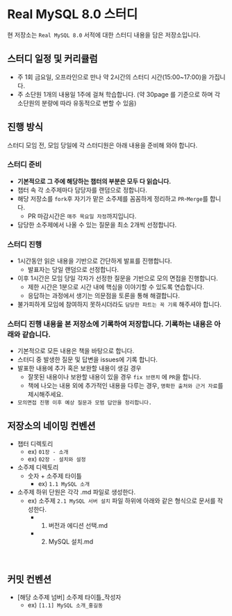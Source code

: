 # Real MySQL 8.0 스터디

현 저장소는 `Real MySQL 8.0` 서적에 대한 스터디 내용을 담은 저장소입니다.

## 스터디 일정 및 커리큘럼

- 주 1회 금요일, 오프라인으로 만나 약 2시간의 스터디 시간(15:00~17:00)을 가집니다.
- 주 소단원 1개의 내용일 1주에 걸쳐 학습합니다. (약 30page 를 기준으로 하며 각 소단원의 분량에 따라 유동적으로 변할 수 있음)

## 진행 방식
스터디 모임 전, 모임 당일에 각 스터디원은 아래 내용을 준비해 와야 합니다.

### 스터디 준비
- **기본적으로 그 주에 해당하는 챕터의 부분은 모두 다 읽습니다.**
- 챕터 속 각 소주제마다 담당자를 랜덤으로 정합니다.
- 해당 저장소를 `fork`후 자기가 맡은 소주제를 꼼꼼하게 정리하고 `PR`-`Merge`를 합니다.
  - PR 마감시간은 `매주 목요일 자정`까지입니다.
- 담당한 소주제에서 나올 수 있는 질문을 최소 2개씩 선정합니다.
  
### 스터디 진행
- 1시간동안 읽은 내용을 기반으로 간단하게 발표를 진행합니다.
  - 발표자는 당일 랜덤으로 선정합니다.
- 이후 1시간은 모임 당일 각자가 선정한 질문을 기반으로 모의 면접을 진행합니다.
  - 제한 시간은 1분으로 시간 내에 핵심을 이야기할 수 있도록 연습합니다.
  - 응답하는 과정에서 생기는 의문점을 토론을 통해 해결합니다.
- 불가피하게 모임에 참여하지 못하시더라도 `담당한 파트는 꼭 기록` 해주셔야 합니다. 

### 스터디 진행 내용을 본 저장소에 기록하여 저장합니다. 기록하는 내용은 아래와 같습니다.
  - 기본적으로 모든 내용은 책을 바탕으로 합니다. 
  - 스터디 중 발생한 질문 및 답변을 issues에 기록 합니다.
  - 발표한 내용에 추가 혹은 보완할 내용이 생길 경우
    - 잘못된 내용이나 보완할 내용이 있을 경우 `fix 브랜치` 에 `PR`을 합니다.
    - 책에 나오는 내용 외에 추가적인 내용을 다루는 경우, `명확한 출처와 근거 자료`를 제시해주세요.
  - `모의면접 진행 이후 예상 질문과 모범 답안을 정리합니다.`
  
## 저장소의 네이밍 컨벤션

- 챕터 디렉토리 
  - ex) `01장 - 소개`
  - ex) `02장 - 설치와 설정`
- 소주제 디렉토리 
  - 숫자 + 소주제 타이틀 
    - ex) `1.1 MySQL 소개`
- 소주제 하위 단원은 각각 .md 파일로 생성한다.
  - ex) 소주제 `2.1 MySQL 서버 설치` 파일 하위에 아래와 같은 형식으로 문서를 작성한다.
      - 1. 버전과 에디션 선택.md
      - 2. MySQL 설치.md
   
<br> 

## 커밋 컨벤션
- [해당 소주제 넘버] 소주제 타이틀_작성자
  - ex) `[1.1] MySQL 소개_홍길동`
